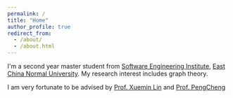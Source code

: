 ```yaml
---
permalink: /
title: "Home"
author_profile: true
redirect_from: 
  - /about/
  - /about.html
---
```


I'm a second year master student from [Software Engineering Institute](http://www.sei.ecnu.edu.cn/), [East China Normal University](https://www.ecnu.edu.cn/). My research interest includes graph theory.

I am very fortunate to be advised by [Prof. Xuemin Lin](https://tclab.ecnu.edu.cn/80/a3/c33343a360611/page.htm) and [Prof. PengCheng](https://faculty.ecnu.edu.cn/_s43/cp2_11449/main.psp)
